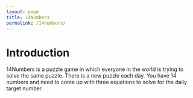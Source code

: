```yaml
---
layout: page
title: 14Numbers
permalink: /14numbers/
---
```


# Introduction

14Numbers is a puzzle game in which everyone in the world is trying to solve the same puzzle. There is a new puzzle each day.  You have 14 numbers and need to come up with three equations to solve for the daily target number.
 
